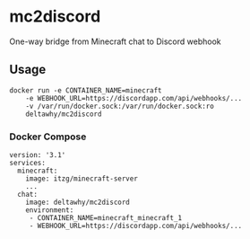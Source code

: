 # mc2discord
One-way bridge from Minecraft chat to Discord webhook

## Usage
```
docker run -e CONTAINER_NAME=minecraft
	-e WEBHOOK_URL=https://discordapp.com/api/webhooks/...
	-v /var/run/docker.sock:/var/run/docker.sock:ro
	deltawhy/mc2discord
```

### Docker Compose
```
version: '3.1'
services:
  minecraft:
    image: itzg/minecraft-server
    ...
  chat:
    image: deltawhy/mc2discord
    environment:
     - CONTAINER_NAME=minecraft_minecraft_1
     - WEBHOOK_URL=https://discordapp.com/api/webhooks/...
```
